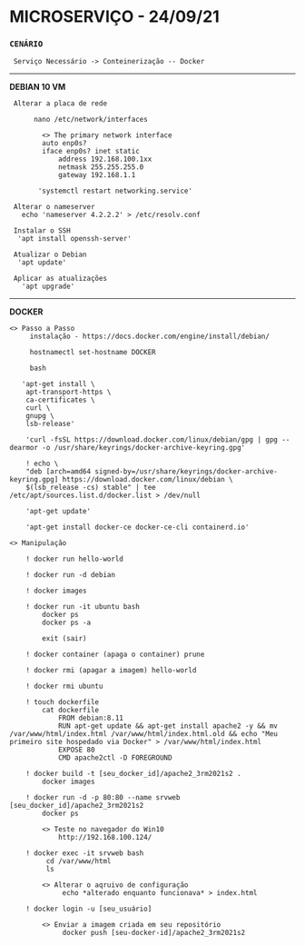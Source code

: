 # MICROSERVIÇO - 24/09/21

### `CENÁRIO`

     Serviço Necessário -> Conteinerização -- Docker
    
-----------------------------------------------------------------------------

**DEBIAN 10 VM** 

     Alterar a placa de rede
        
          nano /etc/network/interfaces

            <> The primary network interface
            auto enp0s?
            iface enp0s? inet static
                address 192.168.100.1xx
                netmask 255.255.255.0
                gateway 192.168.1.1
        
           'systemctl restart networking.service'

     Alterar o nameserver
       echo 'nameserver 4.2.2.2' > /etc/resolv.conf

     Instalar o SSH
      'apt install openssh-server'

     Atualizar o Debian
      'apt update'

     Aplicar as atualizações
       'apt upgrade'

-----------------------------------------------------------------------------

**DOCKER**

    <> Passo a Passo 
         instalação - https://docs.docker.com/engine/install/debian/

         hostnamectl set-hostname DOCKER
        
         bash
        
       'apt-get install \
        apt-transport-https \
        ca-certificates \
        curl \
        gnupg \
        lsb-release'

        'curl -fsSL https://download.docker.com/linux/debian/gpg | gpg --dearmor -o /usr/share/keyrings/docker-archive-keyring.gpg'

        ! echo \
        "deb [arch=amd64 signed-by=/usr/share/keyrings/docker-archive-keyring.gpg] https://download.docker.com/linux/debian \
        $(lsb_release -cs) stable" | tee /etc/apt/sources.list.d/docker.list > /dev/null

        'apt-get update'

        'apt-get install docker-ce docker-ce-cli containerd.io'

    <> Manipulação

        ! docker run hello-world

        ! docker run -d debian

        ! docker images

        ! docker run -it ubuntu bash
            docker ps
            docker ps -a

            exit (sair)

        ! docker container (apaga o container) prune 

        ! docker rmi (apagar a imagem) hello-world 

        ! docker rmi ubuntu

        ! touch dockerfile
            cat dockerfile
                FROM debian:8.11
                RUN apt-get update && apt-get install apache2 -y && mv /var/www/html/index.html /var/www/html/index.html.old && echo "Meu primeiro site hospedado via Docker" > /var/www/html/index.html
                EXPOSE 80
                CMD apache2ctl -D FOREGROUND
        
        ! docker build -t [seu_docker_id]/apache2_3rm2021s2 .
            docker images

        ! docker run -d -p 80:80 --name srvweb [seu_docker_id]/apache2_3rm2021s2
            docker ps

            <> Teste no navegador do Win10
                http://192.168.100.124/

        ! docker exec -it srvweb bash
             cd /var/www/html
             ls

            <> Alterar o aqruivo de configuração
                 echo *alterado enquanto funcionava* > index.html

        ! docker login -u [seu_usuário]

            <> Enviar a imagem criada em seu repositório
                 docker push [seu-docker-id]/apache2_3rm2021s2
